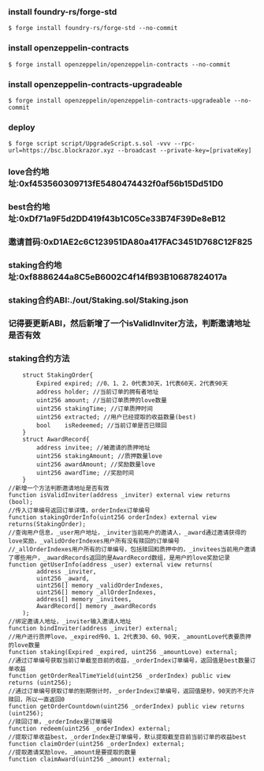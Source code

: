 ### install foundry-rs/forge-std
```shell
$ forge install foundry-rs/forge-std --no-commit
```
### install openzeppelin-contracts
```shell
$ forge install openzeppelin/openzeppelin-contracts --no-commit
```

### install openzeppelin-contracts-upgradeable
```shell
$ forge install openzeppelin/openzeppelin-contracts-upgradeable --no-commit
```


### deploy
```shell
$ forge script script/UpgradeScript.s.sol -vvv --rpc-url=https://bsc.blockrazor.xyz --broadcast --private-key=[privateKey]
```


### love合约地址:0xf453560309713fE5480474432f0af56b15Dd51D0
### best合约地址:0xDf71a9F5d2DD419f43b1C05Ce33B74F39De8eB12
### 邀请首码:0xD1AE2c6C123951DA80a417FAC3451D768C12F825
### staking合约地址:0xf8886244a8C5eB6002C4f14fB93B10687824017a

### staking合约ABI:./out/Staking.sol/Staking.json
### 记得要更新ABI，然后新增了一个isValidInviter方法，判断邀请地址是否有效

### staking合约方法
```solidity
    struct StakingOrder{
        Expired expired; //0、1、2，0代表30天，1代表60天，2代表90天
        address holder; //当前订单的拥有者地址
        uint256 amount; //当前订单质押的love数量
        uint256 stakingTime; //订单质押时间
        uint256 extracted; //用户已经提取的收益数量(best)
        bool    isRedeemed; //当前订单是否已赎回
    }
    struct AwardRecord{
        address invitee; //被邀请的质押地址
        uint256 stakingAmount; //质押数量love
        uint256 awardAmount; //奖励数量love
        uint256 awardTime; //奖励时间
    }
//新增一个方法判断邀请地址是否有效
function isValidInviter(address _inviter) external view returns (bool);
//传入订单编号返回订单详情，orderIndex订单编号
function stakingOrderInfo(uint256 orderIndex) external view returns(StakingOrder);
//查询用户信息，_user用户地址，_inviter当前用户的邀请人，_award通过邀请获得的love奖励，_validOrderIndexes用户所有没有赎回的订单编号
//_allOrderIndexes用户所有的订单编号，包括赎回和质押中的，_invitees当前用户邀请了哪些用户，_awardRecords返回的是AwardRecord数组，是用户的love奖励记录
function getUserInfo(address _user) external view returns(
        address _inviter,
        uint256 _award,
        uint256[] memory _validOrderIndexes,
        uint256[] memory _allOrderIndexes,
        address[] memory _invitees,
        AwardRecord[] memory _awardRecords
    );
//绑定邀请人地址，_inviter输入邀请人地址
function bindInviter(address _inviter) external;
//用户进行质押love，_expired传0、1、2代表30、60、90天，_amountLove代表要质押的love数量
function staking(Expired _expired, uint256 _amountLove) external;
//通过订单编号获取当前订单截至目前的收益，_orderIndex订单编号，返回值是best数量订单收益
function getOrderRealTimeYield(uint256 _orderIndex) public view returns (uint256);
//通过订单编号获取订单的到期倒计时，_orderIndex订单编号，返回值是秒，90天的不允许赎回，所以一直返回0
function getOrderCountdown(uint256 _orderIndex) public view returns (uint256);
//赎回订单，_orderIndex是订单编号
function redeem(uint256 _orderIndex) external;
//提取订单收益best，_orderIndex是订单编号，默认提取截至目前当前订单的收益best
function claimOrder(uint256 _orderIndex) external;
//提取邀请奖励love，_amount是要提取的数量
function claimAward(uint256 _amount) external;
```
